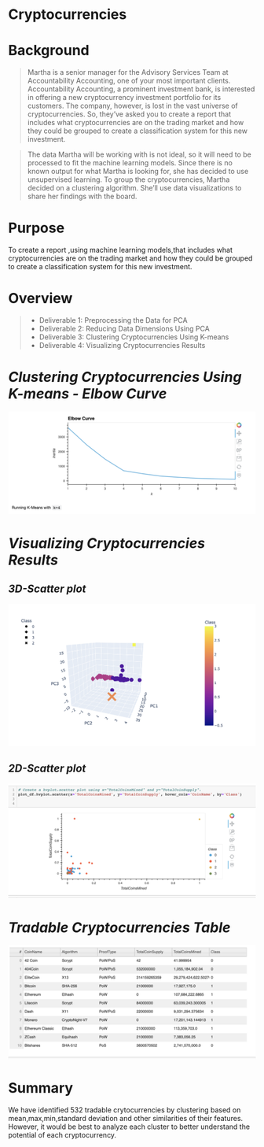 # Cryptocurrencies
# Background
> Martha is a senior manager for the Advisory Services Team at Accountability Accounting, one of your most important clients. Accountability Accounting, a prominent investment bank, is interested in offering a new cryptocurrency investment portfolio for its customers. The company, however, is lost in the vast universe of cryptocurrencies. So, they’ve asked you to create a report that includes what cryptocurrencies are on the trading market and how they could be grouped to create a classification system for this new investment.

>The data Martha will be working with is not ideal, so it will need to be processed to fit the machine learning models. Since there is no known output for what Martha is looking for, she has decided to use unsupervised learning. To group the cryptocurrencies, Martha decided on a clustering algorithm. She’ll use data visualizations to share her findings with the board.

# Purpose
To create a report ,using machine learning models,that includes what cryptocurrencies are on the trading market and how they could be grouped to create a classification system for this new investment.

# Overview
> - Deliverable 1: Preprocessing the Data for PCA
> - Deliverable 2: Reducing Data Dimensions Using PCA
> - Deliverable 3: Clustering Cryptocurrencies Using K-means
> - Deliverable 4: Visualizing Cryptocurrencies Results


# *Clustering Cryptocurrencies Using K-means - Elbow Curve*
![](Images/Elbow_curve.png)

# *Visualizing Cryptocurrencies Results*
## *3D-Scatter plot*
![](Images/3D-Scatter_plot.png)

## *2D-Scatter plot*
![](Images/2D-Scatter_plot.png)

# *Tradable Cryptocurrencies Table*
![](Images/Tradable_Cryptocurrencies_table.png)

# Summary

We have identified 532 tradable crytocurrencies by clustering based on mean,max,min,standard deviation and other similarities of their features. However, it would be best to analyze each cluster to better understand the potential of each cryptocurrency.